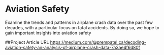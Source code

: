 # Aviation Safety 
Examine the trends and patterns in airplane crash data over the past few decades, with a particular focus on fatal accidents. By doing so, we hope to gain important insights into aviation safety

##Project Article URL 
https://medium.com/@prempatel.ca/decoding-aviation-safety-an-analysis-of-airplane-crash-data-7a3ae4f6d80f
